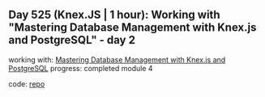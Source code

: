 ## Day 525 (Knex.JS | 1 hour): Working with "Mastering Database Management with Knex.js and PostgreSQL" - day 2

working with: [Mastering Database Management with Knex.js and PostgreSQL](https://www.udemy.com/course/database-management-knexjs-postgresql)
progress: completed module 4

code: [repo](https://github.com/alexvyber/mastering-database-management-with-knex-js-and-postgresql.git)